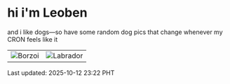 # hi i'm Leoben

and i like dogs—so have some random dog pics that change whenever my CRON feels like it

|  |  |
|--------|----------|
| ![Borzoi](https://random-dog-vercel.vercel.app/api/random-borzoi?v=1760282524) | ![Labrador](https://random-dog-vercel.vercel.app/api/random-labrador?v=1760282524) |

Last updated: 2025-10-12 23:22 PHT
